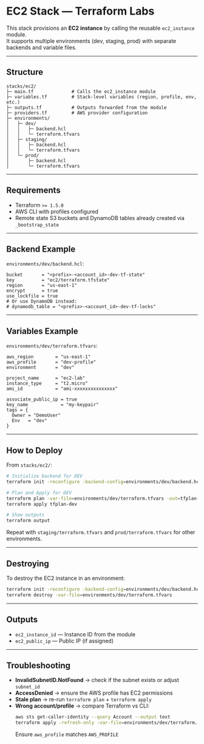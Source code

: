 # EC2 Stack — Terraform Labs

This stack provisions an **EC2 instance** by calling the reusable `ec2_instance` module.  
It supports multiple environments (dev, staging, prod) with separate backends and variable files.

---

## Structure

```
stacks/ec2/
├─ main.tf              # Calls the ec2_instance module
├─ variables.tf         # Stack-level variables (region, profile, env, etc.)
├─ outputs.tf           # Outputs forwarded from the module
├─ providers.tf         # AWS provider configuration
├─ environments/
│   ├─ dev/
│   │   ├─ backend.hcl
│   │   └─ terraform.tfvars
│   ├─ staging/
│   │   ├─ backend.hcl
│   │   └─ terraform.tfvars
│   └─ prod/
│       ├─ backend.hcl
│       └─ terraform.tfvars
```

---

## Requirements

- Terraform `>= 1.5.0`  
- AWS CLI with profiles configured  
- Remote state S3 buckets and DynamoDB tables already created via `_bootstrap_state`  

---

## Backend Example

`environments/dev/backend.hcl`:

```hcl
bucket       = "<prefix>-<account_id>-dev-tf-state"
key          = "ec2/terraform.tfstate"
region       = "us-east-1"
encrypt      = true
use_lockfile = true
# Or use DynamoDB instead:
# dynamodb_table = "<prefix>-<account_id>-dev-tf-locks"
```

---

## Variables Example

`environments/dev/terraform.tfvars`:

```hcl
aws_region        = "us-east-1"
aws_profile       = "dev-profile"
environment       = "dev"

project_name      = "ec2-lab"
instance_type     = "t2.micro"
ami_id            = "ami-xxxxxxxxxxxxxxx"

associate_public_ip = true
key_name            = "my-keypair"
tags = {
  Owner = "DemoUser"
  Env   = "dev"
}
```

---

## How to Deploy

From `stacks/ec2/`:

```bash
# Initialize backend for DEV
terraform init -reconfigure -backend-config=environments/dev/backend.hcl

# Plan and Apply for DEV
terraform plan -var-file=environments/dev/terraform.tfvars -out=tfplan-dev
terraform apply tfplan-dev

# Show outputs
terraform output
```

Repeat with `staging/terraform.tfvars` and `prod/terraform.tfvars` for other environments.

---

## Destroying

To destroy the EC2 instance in an environment:

```bash
terraform init -reconfigure -backend-config=environments/dev/backend.hcl
terraform destroy -var-file=environments/dev/terraform.tfvars
```

---

## Outputs

- `ec2_instance_id` — Instance ID from the module  
- `ec2_public_ip` — Public IP (if assigned)  

---

## Troubleshooting

- **InvalidSubnetID.NotFound** → check if the subnet exists or adjust `subnet_id`  
- **AccessDenied** → ensure the AWS profile has EC2 permissions  
- **Stale plan** → re-run `terraform plan` + `terraform apply`  
- **Wrong account/profile** → compare Terraform vs CLI:
  ```bash
  aws sts get-caller-identity --query Account --output text
  terraform apply -refresh-only -var-file=environments/dev/terraform.tfvars
  ```
  Ensure `aws_profile` matches `AWS_PROFILE`
